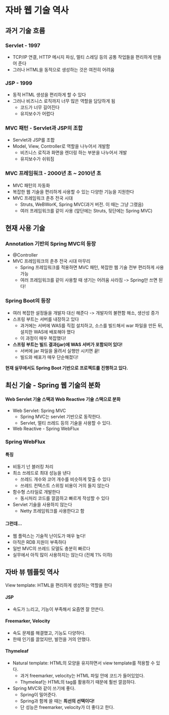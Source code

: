 # 자바 웹 기술 역사

## 과거 기술 흐름
### Servlet - 1997
- TCP/IP 연결, HTTP 메시지 파싱, 멀티 스레딩 등의 공통 작업들을 편리하게 만들어 준다
- 그러나 HTML을 동적으로 생성하는 것은 여전히 어려움

### JSP - 1999
- 동적 HTML 생성을 편리하게 할 수 있다
- 그러나 비즈니스 로직까지 너무 많은 역할을 담당하게 됨
	- 코드가 너무 길어진다
	- 유지보수가 어렵다

### MVC 패턴 - Servlet과 JSP의 조합
- Servlet과 JSP를 조합
- Model, View, Controller로 역할을 나누어서 개발함
	- 비즈니스 로직과 화면을 렌더링 하는 부분을 나누어서 개발
	- 유지보수가 쉬워짐

### MVC 프레임워크 - 2000년 초 ~ 2010년 초
- MVC 패턴의 자동화
- 복잡한 웹 기술을 편리하게 사용할 수 있는 다양한 기능을 지원한다
- MVC 프레임워크 춘추 전국 시대
	- Struts, WeBWorK, Spring MVC(과거 버전. 이 때는 그냥 그랬음)
	- 여러 프레임워크를 같이 사용 (앞단에는 Struts, 뒷단에는 Spring MVC)


## 현재 사용 기술
### Annotation 기반의 Spring MVC의 등장
- @Controller
- MVC 프레임워크의 춘추 전국 시대 마무리
	- Spring 프레임워크를 적용하면 MVC 패턴, 복잡한 웹 기술 전부 편리하게 사용 가능
	- 여러 프레임워크를 같이 사용할 때 생기는 어려움 사라짐 -> Spring만 쓰면 된다!

### Spring Boot의 등장
- 여러 복잡한 설정들을 개발자 대신 해준다 -> 개발자의 불편함 해소, 생산성 증가
- 스프링 부트는 서버를 내장하고 있다
	- 과거에는 서버에 WAS를 직접 설치하고, 소스를 빌드해서 war 파일을 만든 뒤, 설치한 WAS에 배포해야 했다
	- 이 과정이 매우 복잡했다!
- **스프링 부트는 빌드 결과(jar)에 WAS 서버가 포함되어 있다!**
	- 서버에 jar 파일을 올려서 실행만 시키면 끝!
	- 빌드와 배포가 매우 단순해졌다!

**현재 실무에서도 Spring Boot 기반으로 프로젝트를 진행하고 있다.**


## 최신 기술 - Spring 웹 기술의 분화
#### Web Servlet 기술 스택과 Web Reactive 기술 스택으로 분화
- Web Servlet: Spring MVC
	- Spring MVC는 servlet 기반으로 동작한다.
	- Servlet, 멀티 쓰레드 등의 기술을 사용할 수 있다.
- Web Reactive - Spring WebFlux

### Spring WebFlux
#### 특징
- 비동기 넌 블러킹 처리
- 최소 쓰레드로 최대 성능을 낸다
	- 쓰레드 개수와 코어 개수를 비슷하게 맞출 수 있다
	- 쓰레드 컨텍스트 스위칭 비용이 거의 들지 않는다
- 함수형 스타일로 개발한다
	-  동시처리 코드를 깔끔하고 빠르게 작성할 수 있다
- Servlet 기술을 사용하지 않는다
	- Netty 프레임워크를 사용한다고 함

#### 그런데...
- 웹 플럭스는 기술적 난이도가 매우 높다!
- 아직은 RDB 지원이 부족하다
- 일반 MVC의 쓰레드 모델도 충분히 빠르다
- 실무에서 아직 많이 사용하지는 않는다 (전체 1% 이하)


## 자바 뷰 템플릿 역사
View template: HTML을 편리하게 생성하는 역할을 한다

#### JSP
- 속도가 느리고, 기능이 부족해서 요즘엔 잘 안쓴다.

#### Freemarker, Velocity
- 속도 문제를 해결했고, 기능도 다양하다.
- 한때 인기를 끌었지만, 발전을 거의 안했다.

#### Thymeleaf
- Natural template: HTML의 모양을 유지하면서 view template를 적용할 수 있다.
	- 과거 freemarker, velocity는 HTML 파일 안에 코드가 들어있었다.
	- Thymeleaf는 HTML의 tag를 활용하기 때문에 훨씬 깔끔하다.
- Spring MVC와 같이 쓰기에 좋다.
	- Spring이 밀어준다.
	- Spring과 함께 쓸 때는 **최선의 선택이다!**
	- 단 성능은 freemarker, velocity가 더 좋다고 한다.